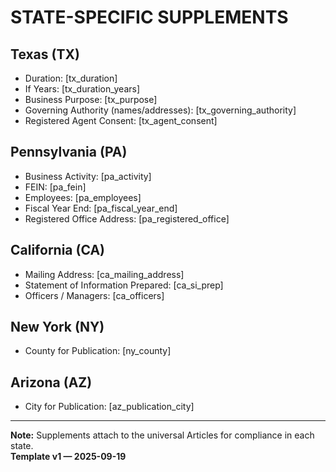 # STATE-SPECIFIC SUPPLEMENTS

## Texas (TX)
- Duration: [tx_duration]  
- If Years: [tx_duration_years]  
- Business Purpose: [tx_purpose]  
- Governing Authority (names/addresses): [tx_governing_authority]  
- Registered Agent Consent: [tx_agent_consent]  

## Pennsylvania (PA)
- Business Activity: [pa_activity]  
- FEIN: [pa_fein]  
- Employees: [pa_employees]  
- Fiscal Year End: [pa_fiscal_year_end]  
- Registered Office Address: [pa_registered_office]  

## California (CA)
- Mailing Address: [ca_mailing_address]  
- Statement of Information Prepared: [ca_si_prep]  
- Officers / Managers: [ca_officers]  

## New York (NY)
- County for Publication: [ny_county]  

## Arizona (AZ)
- City for Publication: [az_publication_city]  

---
**Note:** Supplements attach to the universal Articles for compliance in each state.  
**Template v1 — 2025-09-19**
